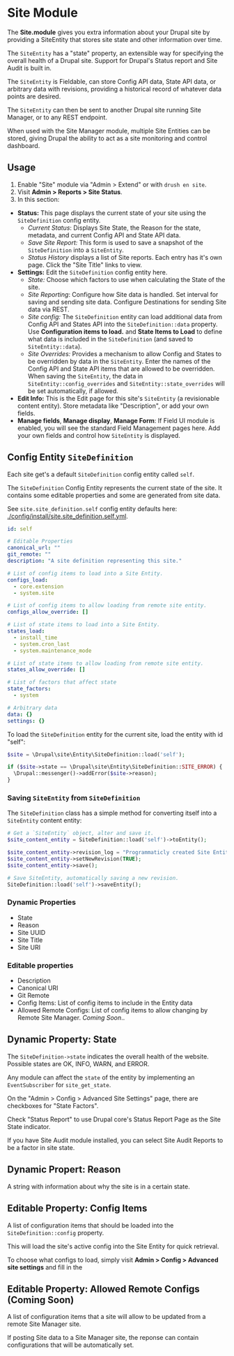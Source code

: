 # Site Module

The **Site.module** gives you extra information about your Drupal site by providing a SiteEntity that stores site state and other information over time.

The `SiteEntity` has a "state" property, an extensible way for specifying the overall health of a Drupal site. Support for Drupal's Status report and Site Audit is built in.

The `SiteEntity` is Fieldable, can store Config API data, State API data, or arbitrary data with revisions, providing a historical record of whatever data points are desired.

The `SiteEntity` can then be sent to another Drupal site running Site Manager, or to any REST endpoint.

When used with the Site Manager module, multiple Site Entities can be stored, giving Drupal the ability to act as a site monitoring and control dashboard.

## Usage

1. Enable "Site" module via "Admin > Extend" or with `drush en site`.
2. Visit **Admin > Reports > Site Status**.
3. In this section:
  - **Status:** This page displays the current state of your site using the `SiteDefinition` config entity.
    - *Current Status*: Displays Site State, the Reason for the state, metadata, and current Config API and State API data.
    - *Save Site Report:* This form is used to save a snapshot of the `SiteDefinition` into a `SiteEntity`.
    - *Status History* displays a list of Site reports. Each entry has it's own page. Click the "Site Title" links to view.
  - **Settings:** Edit the `SiteDefinition` config entity here. 
    - *State:* Choose which factors to use when calculating the State of the site.
    - *Site Reporting*: Configure how Site data is handled. Set interval for saving and sending site data. Configure Destinations for sending Site data  via REST. 
    - *Site config:* The `SiteDefinition` entity can load additional data from Config API and States API into the `SiteDefinition::data` property. Use **Configuration items to load.** and **State Items to Load** to define what data is included in the `SiteDefinition` (and saved to `SiteEntity::data`).
    - *Site Overrides:* Provides a mechanism to allow Config and States to be overridden by data in the `SiteEntity`. Enter the names of the Config API and State API items that are allowed to be overridden.
      When saving the `SiteEntity`, the data in `SiteEntity::config_overrides` and `SiteEntity::state_overrides` will be set automatically, if allowed.
  - **Edit Info:** This is the Edit page for this site's `SiteEntity` (a revisionable content entity). Store metadata like "Description", or add your own fields.
  - **Manage fields**, **Manage display**, **Manage Form**: If Field UI module is enabled, you will see the standard Field Management pages here. Add your own fields and control how `SiteEntity` is displayed.

## Config Entity `SiteDefinition`

Each site get's a default `SiteDefinition` config entity called `self`.

The `SiteDefinition` Config Entity represents the current state of the site. It contains some editable properties and some are generated from site data.

See `site.site_definition.self` config entity defaults here: [./config/install/site.site_definition.self.yml](./config/install/site.site_definition.self.yml).

```yaml
id: self

# Editable Properties
canonical_url: ""
git_remote: ""
description: "A site definition representing this site."

# List of config items to load into a Site Entity.
configs_load:
  - core.extension
  - system.site

# List of config items to allow loading from remote site entity.
configs_allow_override: []

# List of state items to load into a Site Entity.
states_load:
  - install_time
  - system.cron_last
  - system.maintenance_mode

# List of state items to allow loading from remote site entity.
states_allow_override: []

# List of factors that affect state
state_factors:
  - system

# Arbitrary data
data: {}
settings: {}
```

To load the `SiteDefinition` entity for the current site, load the entity with id "self":

```php
$site = \Drupal\site\Entity\SiteDefinition::load('self');

if ($site->state == \Drupal\site\Entity\SiteDefinition::SITE_ERROR) {
  \Drupal::messenger()->addError($site->reason);
}
```

### Saving `SiteEntity` from `SiteDefinition`

The `SiteDefinition` class has a simple method for converting itself into a `SiteEntity` content entity:

```php
# Get a `SiteEntity` object, alter and save it.
$site_content_entity = SiteDefinition::load('self')->toEntity();

$site_content_entity->revision_log = "Programmaticly created Site Entity";
$site_content_entity->setNewRevision(TRUE);
$site_content_entity->save();

# Save SiteEntity, automatically saving a new revision.
SiteDefinition::load('self')->saveEntity();
```

### Dynamic Properties

- State
- Reason
- Site UUID
- Site Title
- Site URI

### Editable properties

- Description
- Canonical URI
- Git Remote
- Config Items: List of config items to include in the Entity data
- Allowed Remote Configs: List of config items to allow changing by Remote Site Manager. *Coming Soon*..

## Dynamic Property: State

The `SiteDefinition->state` indicates the overall health of the website. Possible states are OK, INFO, WARN, and ERROR.

Any module can affect the `state` of the entity by implementing an `EventSubscriber` for `site_get_state`.

On the "Admin > Config > Advanced Site Settings" page, there are checkboxes for "State Factors".  

Check "Status Report" to use Drupal core's Status Report Page as the Site State indicator.

If you have Site Audit module installed, you can select Site Audit Reports to be a factor in site state.

## Dynamic Propert: Reason

A string with information about why the site is in a certain state.

## Editable Property: Config Items

A list of configuration items that should be loaded into the `SiteDefinition::config` property.

This will load the site's active config into the Site Entity for quick retrieval.

To choose what configs to load, simply visit **Admin > Config > Advanced site settings** and fill in the

## Editable Property: Allowed Remote Configs (Coming Soon)

A list of configuration items that a site will allow to be updated from a remote Site Manager site.

If posting Site data to a Site Manager site, the reponse can contain configurations that will be automatically set.


